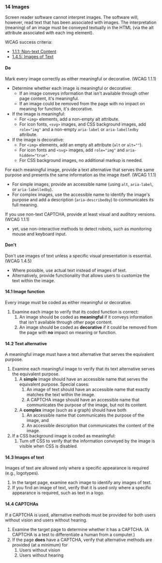### 14 Images

Screen reader software cannot interpret images. The software will, however, read text that has been associated with images. The interpretation (meaning) of an image must be conveyed textually in the HTML (via the alt attribute associated with each img element).

WCAG success criteria:

- [1.1.1: Non-text Content](https://www.w3.org/WAI/WCAG21/Understanding/non-text-content.html)
- [1.4.5: Images of Text](https://www.w3.org/WAI/WCAG21/Understanding/images-of-text.html)

#### Do

Mark every image correctly as either meaningful or decorative. (WCAG 1.1.1)

- Determine whether each image is meaningful or decorative:
    - If an image conveys information that isn't available through other page content, it's meaningful.
    - If an image could be removed from the page with no impact on meaning for function, it's decorative.
- If the image is meaningful:
    - For `<img>` elements, add a non-empty alt attribute.
    - For icon fonts, `<svg>` images, and CSS background images, add `role="img"` and a non-empty `aria-label` or `aria-labelledby` attribute.
- If the image is decorative:
    - For `<img>` elements, add an empty alt attribute (`alt` or `alt=""`).
    - For icon fonts and `<svg>` images, add `role="img"` and `aria-hidden="true"`.
    - For CSS background images, no additional markup is needed.

For each meaningful image, provide a text alternative that serves the same purpose and presents the same information as the image itself. (WCAG 1.1.1)

- For simple images, provide an accessible name (using `alt`, `aria-label`, or `aria-labelledby`).
- For complex images, use the accessible name to identify the image's purpose and add a description (`aria-describedby`) to communicates its full meaning.

If you use non-text CAPTCHA, provide at least visual and auditory versions. (WCAG 1.1.1)

- yet, use non-interactive methods to detect robots, such as monitoring mouse and keyboard input.

#### Don't

Don't use images of text unless a specific visual presentation is essential. (WCAG 1.4.5)

- Where possible, use actual text instead of images of text.
- Alternatively, provide functionality that allows users to customize the text within the image.

#### 14.1 Image function

Every image must be coded as either meaningful or decorative.

1. Examine each image to verify that its coded function is correct:
    1. An image should be coded as **meaningful** if it conveys information that isn't available through other page content.
    2. An image should be coded as **decorative** if it could be removed from the page with **no** impact on meaning or function.

#### 14.2 Text alternative

A meaningful image must have a text alternative that serves the equivalent purpose.

1. Examine each meaningful image to verify that its text alternative serves the equivalent purpose.
    1. A **simple** image should have an accessible name that serves the equivalent purpose. Special cases:
        1. An image of text should have an accessible name that exactly matches the text within the image.
        2. A CAPTCHA image should have an accessible name that communicates the purpose of the image, but not its content.
    2. A **complex** image (such as a graph) should have both
        1. An accessible name that communicates the purpose of the image, and
        2. An accessible description that communicates the content of the image.
2. If a CSS background image is coded as meaningful:
    1. Turn off CSS to verify that the information conveyed by the image is visible when CSS is disabled.

#### 14.3 Images of text

Images of text are allowed only where a specific appearance is required (e.g., logotypes).

1. In the target page, examine each image to identify any images of text.
2. If you find an image of text, verify that it is used only where a specific appearance is required, such as text in a logo.

#### 14.4 CAPTCHAs

If a CAPTCHA is used, alternative methods must be provided for both users without vision and users without hearing.

1. Examine the target page to determine whether it has a CAPTCHA. (A CAPTCHA is a test to differentiate a human from a computer.)
2. If the page **does** have a CAPTCHA, verify that alternative methods are provided (at a minimum) for
    1. Users without vision
    2. Users without hearing
